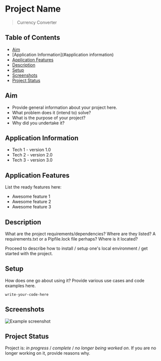 # Project Name
> Currency Converter


## Table of Contents
* [Aim](#aim)
* [Application Information](#application information)
* [Application Features](#features)
* [Description](#description)
* [Setup](#setup)
* [Screenshots](#screenshots)
* [Project Status](#project-status)


## Aim
- Provide general information about your project here.
- What problem does it (intend to) solve?
- What is the purpose of your project?
- Why did you undertake it?


## Application Information
- Tech 1 - version 1.0
- Tech 2 - version 2.0
- Tech 3 - version 3.0


## Application Features
List the ready features here:
- Awesome feature 1
- Awesome feature 2
- Awesome feature 3


## Description
What are the project requirements/dependencies? Where are they listed? A requirements.txt or a Pipfile.lock file perhaps? Where is it located?

Proceed to describe how to install / setup one's local environment / get started with the project.


## Setup
How does one go about using it?
Provide various use cases and code examples here.

`write-your-code-here`


## Screenshots
![Example screenshot](./img/screenshot.png)
<!-- If you have screenshots you'd like to share, include them here. -->


## Project Status
Project is: _in progress_ / _complete_ / _no longer being worked on_. If you are no longer working on it, provide reasons why.
